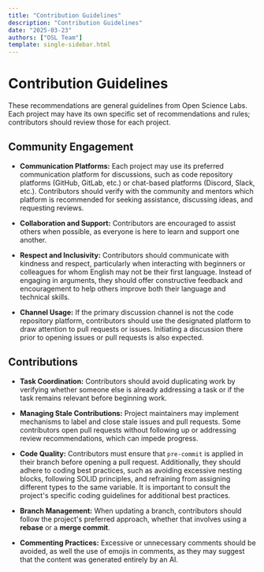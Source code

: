 ```yaml
---
title: "Contribution Guidelines"
description: "Contribution Guidelines"
date: "2025-03-23"
authors: ["OSL Team"]
template: single-sidebar.html
---
```


# Contribution Guidelines

These recommendations are general guidelines from Open Science Labs. Each
project may have its own specific set of recommendations and rules; contributors
should review those for each project.

## Community Engagement

- **Communication Platforms:** Each project may use its preferred communication
  platform for discussions, such as code repository platforms (GitHub, GitLab,
  etc.) or chat-based platforms (Discord, Slack, etc.). Contributors should
  verify with the community and mentors which platform is recommended for
  seeking assistance, discussing ideas, and requesting reviews.

- **Collaboration and Support:** Contributors are encouraged to assist others
  when possible, as everyone is here to learn and support one another.

- **Respect and Inclusivity:** Contributors should communicate with kindness and
  respect, particularly when interacting with beginners or colleagues for whom
  English may not be their first language. Instead of engaging in arguments,
  they should offer constructive feedback and encouragement to help others
  improve both their language and technical skills.

- **Channel Usage:** If the primary discussion channel is not the code
  repository platform, contributors should use the designated platform to draw
  attention to pull requests or issues. Initiating a discussion there prior to
  opening issues or pull requests is also expected.

## Contributions

- **Task Coordination:** Contributors should avoid duplicating work by verifying
  whether someone else is already addressing a task or if the task remains
  relevant before beginning work.

- **Managing Stale Contributions:** Project maintainers may implement mechanisms
  to label and close stale issues and pull requests. Some contributors open pull
  requests without following up or addressing review recommendations, which can
  impede progress.

- **Code Quality:** Contributors must ensure that `pre-commit` is applied in
  their branch before opening a pull request. Additionally, they should adhere
  to coding best practices, such as avoiding excessive nesting blocks, following
  SOLID principles, and refraining from assigning different types to the same
  variable. It is important to consult the project's specific coding guidelines
  for additional best practices.

- **Branch Management:** When updating a branch, contributors should follow the
  project's preferred approach, whether that involves using a **rebase** or a
  **merge commit**.

- **Commenting Practices:** Excessive or unnecessary comments should be avoided,
  as well the use of emojis in comments, as they may suggest that the content
  was generated entirely by an AI.
